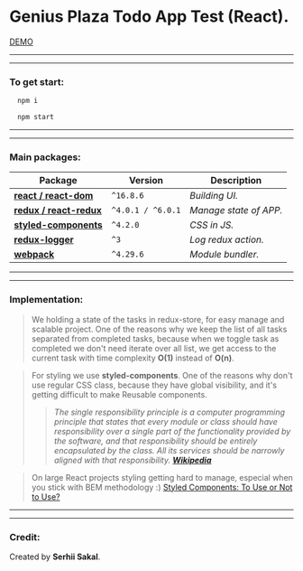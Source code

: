 # Genius Plaza Todo App Test (React).

[DEMO]()
 ________________________________________________________
 ________________________________________________________

### To get start:
```javascript
  npm i
```

```javascript
  npm start
```

 ________________________________________________________
 ________________________________________________________

### Main packages:

| Package | Version | Description |
| --- | --- | --- |
| **[react / react-dom](https://reactjs.org/)** | `^16.8.6` | *Building UI.* |
| **[redux / react-redux](https://redux.js.org/)** | `^4.0.1 / ^6.0.1` | *Manage state of APP.* |
| **[styled-components](https://www.styled-components.com/)** | `^4.2.0` | *CSS in JS.* |
| **[redux-logger](https://github.com/LogRocket/redux-logger/)** | `^3` | *Log redux action.* |
| **[webpack](https://webpack.js.org/)** | `^4.29.6` | *Module bundler.* |

 ________________________________________________________
 ________________________________________________________
 
### Implementation:
> We holding a state of the tasks in redux-store, for easy manage and scalable project.
One of the reasons why we keep the list of all tasks separated from completed tasks,
because when we toggle task as completed we don't need iterate over all list,
we get access to the current task with time complexity **O(1)** instead of **O(n)**.


> For styling we use **styled-components**.
One of the reasons why don't use regular CSS class, because they have global visibility,
and it's getting difficult to make Reusable components.
>>_The single responsibility principle is a computer programming principle that states that every module 
or class should have responsibility over a single part of the functionality provided by the software,
and that responsibility should be entirely encapsulated by the class.
All its services should be narrowly aligned with that responsibility. 
**[Wikipedia](https://en.wikipedia.org/wiki/Single_responsibility_principle)**_ 

> On large React projects styling getting hard to manage, especial when you stick with BEM methodology :)
[Styled Components: To Use or Not to Use?](https://medium.com/building-crowdriff/styled-components-to-use-or-not-to-use-a6bb4a7ffc21)

 ________________________________________________________
 ________________________________________________________
 
### Credit:
Created by **Serhii Sakal**.